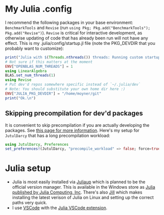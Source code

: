 # My Julia .config
I recommend the following packages in your base environment: `BenchmarkTools` and `Revise` (run `using Pkg; Pkg.add("BenchmarkTools"); Pkg.add("Revise")`). `Revise` is critical for interactive development, as otherwise updating of code that has already been run will not have any effect. This is my .julia/config/startup.jl file (note the PKG_DEVDIR that you probably want to customize):

```julia
print("Julia with $(Threads.nthreads()) threads: Running custom startup... ")
# Not sure if this matters at the moment
ENV["OPENBLAS_NUM_THREADS"] = 1
using LinearAlgebra
BLAS.set_num_threads(1)
using Revise
# Put dev'd repos somewhere specific instead of `~/.julia/dev`
# Note: You should substitute your own home dir here :)
ENV["JULIA_PKG_DEVDIR"] = "/home/moyner/git"
print("Ok.\n")
``` 

## Skipping precompilation for dev'd packages
It is convenient to skip precompilation if you are actually developing the packages. See [this page for more information](https://julialang.github.io/PrecompileTools.jl/stable/#Package-developers:-reducing-the-cost-of-precompilation-during-development). Here's my setup for `JutulDarcy` that has a long precompilation workload:
```julia
using JutulDarcy, Preferences
set_preferences!(JutulDarcy, "precompile_workload" => false; force=true)
```

# Julia setup
- Julia is most easily installed via [Juliaup](https://github.com/JuliaLang/juliaup) which is planned to be the official version manager. This is available in the Windows store as [Julia published by Julia Computing, Inc](https://github.com/JuliaLang/juliaup). There's also [Jill](https://github.com/abelsiqueira/jill) which makes installing the latest verison of Julia on Linux and setting up the correct paths very quick.
- I use [VSCode](https://code.visualstudio.com/) with the [Julia VSCode extension](https://www.julia-vscode.org/).
